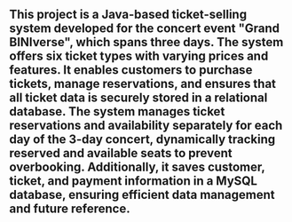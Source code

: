 ## This project is a Java-based ticket-selling system developed for the concert event "Grand BINIverse", which spans three days. The system offers six ticket types with varying prices and features. It enables customers to purchase tickets, manage reservations, and ensures that all ticket data is securely stored in a relational database. The system manages ticket reservations and availability separately for each day of the 3-day concert, dynamically tracking reserved and available seats to prevent overbooking. Additionally, it saves customer, ticket, and payment information in a MySQL database, ensuring efficient data management and future reference.
